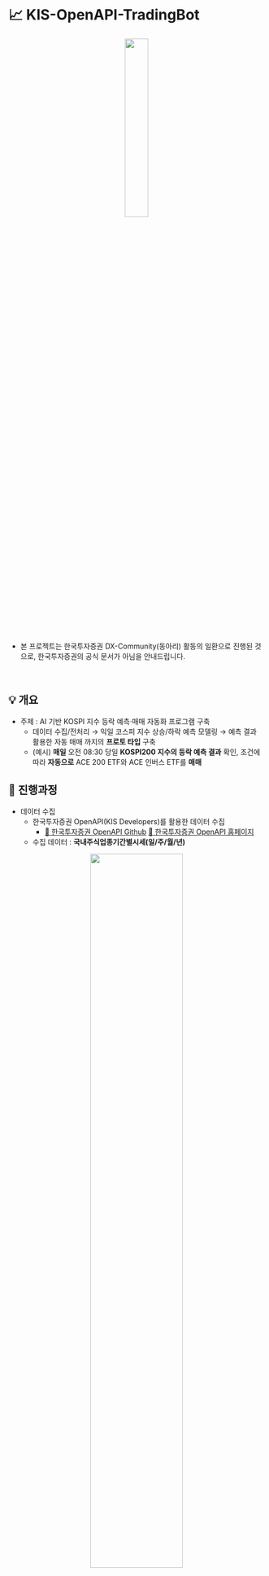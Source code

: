 #  📈 KIS-OpenAPI-TradingBot

<p align="center">
  <img src="https://github.com/user-attachments/assets/178cff23-cb42-45a7-83a9-ac29af443425" width="30%" />
</p>

- 본 프로젝트는 한국투자증권 DX-Community(동아리) 활동의 일환으로 진행된 것으로, 한국투자증권의 공식 문서가 아님을 안내드립니다.
<br/>

## 💡 개요
- 주제 : AI 기반 KOSPI 지수 등락 예측·매매 자동화 프로그램 구축
  - 데이터 수집/전처리 → 익일 코스피 지수 상승/하락 예측 모델링 → 예측 결과 활용한 자동 매매 까지의 **프로토 타입** 구축
  - (예시) **매일** 오전 08:30 당일 **KOSPI200 지수의 등락 예측 결과** 확인, 조건에 따라 **자동으로** ACE 200 ETF와 ACE 인버스 ETF를 **매매**
 
## 🚀 진행과정

- 데이터 수집
  - 한국투자증권 OpenAPI(KIS Developers)를 활용한 데이터 수집
    - [📍 한국투자증권 OpenAPI Github](https://github.com/koreainvestment/open-trading-api) [📍 한국투자증권 OpenAPI 홈페이지](https://apiportal.koreainvestment.com/about)  
  - 수집 데이터 : **국내주식업종기간별시세(일/주/월/년)** 

<p align="center">
   <img src="https://github.com/user-attachments/assets/48a4ee13-b3dd-438a-a0c1-af14aa20dc33" width="60%" />
</p>
    
- 데이터 정제
  - Feature Engineering 수행
    - 독립 변수 변환 : Classifier 구축 시 지표 데이터 → 등락률 변환
    - 기술적 지표 추가 : Pandas ta 라이브러리 활용 
  - 수집 원천 데이터 → M/L, D/L 모델 입력에 맞게 Feature 변환하는 Class 작성
    - M/L - 데이터 : **`DataPreprocessor'**
    - D/L - 데이터 : **`transform_for_dl'** (추후 개발)
   
- AI 모델링
  - M/L : AutoML, LightGBM, CyclicBoosting
  - D/L : Pre-trained model 활용 (추후 개발)
  
- 예측 결과 활용
  - OpenAPI 활용 자동 매매
    - 매매 조건: Model Confidence 0.75 이상, N개의 모델* 중 70% 이상이 동일한 결과 출력 등 (* M/L 모델의 기술적 지표 알고리즘 활용)
    - 당일 매매 조건에 대한 OpenAPI 자동 매매
    - 예측 결과 및 매매 진행 상황 slack message 발송 (추후 개발)

- 배치 프로세스 수행을 통한 자동화
  - Local Airflow를 활용하여 배치 자동화
  - 데이터 수집 ~ 매매까지의 각 프로세스 DAG화  

<br/>

## 📂 디렉토리 구조

📂 KIS-OpenAPI-TradingBot  
│  
├── 📂 .ipynb_checkpoints  
├── 📂 __pycache__  
├── 📂 config  
│   └── OpenAPI 인증 정보  
├── 📂 data  
│   └── 수집 데이터 보관(원본, 전처리 완료)  
├── 📂 logs  
│   └── 모델학습 로그 기록  
├── 📂 scripts  
│   └── 데이터수집 ~ 매매까지의 Python Script  
├── 📂 tokens  
│   └── OpenAPI에서 발급된 토큰 관리  
└── 📄 README.md  
